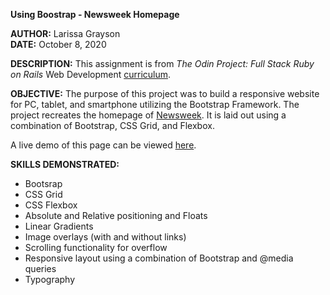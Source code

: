 **Using Boostrap - Newsweek Homepage**

**AUTHOR:**  Larissa Grayson  
**DATE:**  October 8, 2020

**DESCRIPTION:** This assignment is from *The Odin Project: Full Stack Ruby on Rails* Web Development [curriculum](https://www.theodinproject.com/courses/html-and-css/lessons/using-bootstrap#assignment).

**OBJECTIVE:** The purpose of this project was to build a responsive website for PC, tablet, and smartphone utilizing the Bootstrap Framework.  The project recreates the homepage of [Newsweek](https://www.newsweek.com/). It is laid out using a combination of Bootstrap, CSS Grid, and Flexbox.

A live demo of this page can be viewed [here](https://larissagrayson.github.io/newsweek-clone/).

**SKILLS DEMONSTRATED:**
* Bootsrap
* CSS Grid
* CSS Flexbox
* Absolute and Relative positioning and Floats
* Linear Gradients
* Image overlays (with and without links)
* Scrolling functionality for overflow
* Responsive layout using a combination of Bootstrap and @media queries
* Typography